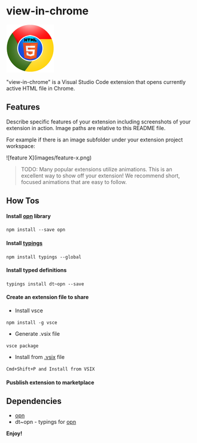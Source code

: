 # view-in-chrome
[![view-in-chrome Logo](view-in-chrome.png)](view-in-chrome.png)

"view-in-chrome" is a Visual Studio Code extension that opens currently active HTML file in Chrome.

## Features

Describe specific features of your extension including screenshots of your extension in action. Image paths are relative to this README file.

For example if there is an image subfolder under your extension project workspace:

\!\[feature X\]\(images/feature-x.png\)

> TODO: Many popular extensions utilize animations. This is an excellent way to show off your extension! We recommend short, focused animations that are easy to follow.

## How Tos

#### Install [opn](https://github.com/sindresorhus/opn) library 
`npm install --save opn`

#### Install [typings](https://www.npmjs.com/package/typings)
`npm install typings --global`

#### Install typed definitions
`typings install dt~opn --save`

#### Create an extension file to share
* Install vsce

`npm install -g vsce`

* Generate .vsix file

`vsce package`

* Install from [.vsix](https://code.visualstudio.com/docs/editor/extension-gallery#_install-from-a-vsix) file

`Cmd+Shift+P and Install from VSIX`

#### Pusblish extension to marketplace



## Dependencies

* [opn](https://github.com/sindresorhus/opn) 
* dt~opn - typings for [opn](https://github.com/sindresorhus/opn)

**Enjoy!**